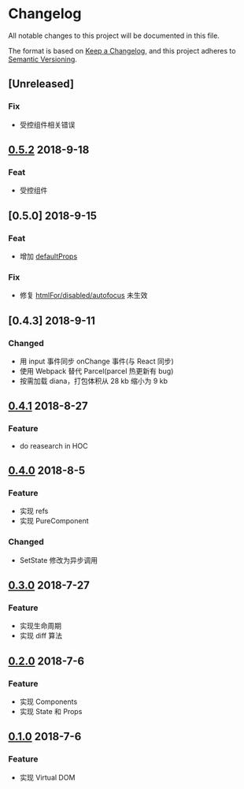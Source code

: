 # Changelog

All notable changes to this project will be documented in this file.

The format is based on [Keep a Changelog](https://keepachangelog.com/en/1.0.0/),
and this project adheres to [Semantic Versioning](https://semver.org/spec/v2.0.0.html).

## [Unreleased]

### Fix

* 受控组件相关错误

## [0.5.2](https://github.com/MuYunyun/cpreact/tree/v0.5.2) 2018-9-18

### Feat

* 受控组件

## [0.5.0] 2018-9-15

### Feat

* 增加 [defaultProps](https://github.com/MuYunyun/cpreact/commit/242b7f29106ca947a5039ddbfa68036b0524a582#diff-855b05ea6fe92e5b91d6da40f15dae9fL33)

### Fix

* 修复 [htmlFor/disabled/autofocus](https://github.com/MuYunyun/cpreact/commit/43ebe0f5d800fce80a73e61ac2daa5c0b036fbda) 未生效

## [0.4.3] 2018-9-11

### Changed

* 用 input 事件同步 onChange 事件(与 React 同步)
* 使用 Webpack 替代 Parcel(parcel 热更新有 bug)
* 按需加载 diana，打包体积从 28 kb 缩小为 9 kb

## [0.4.1](https://github.com/MuYunyun/cpreact/tree/v0.4.1) 2018-8-27

### Feature

* do reasearch in HOC

## [0.4.0](https://github.com/MuYunyun/cpreact/tree/v0.4) 2018-8-5

### Feature

* 实现 refs
* 实现 PureComponent

### Changed

* SetState 修改为异步调用

## [0.3.0](https://github.com/MuYunyun/cpreact/tree/v0.3) 2018-7-27

### Feature

* 实现生命周期
* 实现 diff 算法

## [0.2.0](https://github.com/MuYunyun/cpreact/tree/v0.2) 2018-7-6

### Feature

* 实现 Components
* 实现 State 和 Props

## [0.1.0](https://github.com/MuYunyun/cpreact/tree/0.1) 2018-7-6

### Feature

* 实现 Virtual DOM